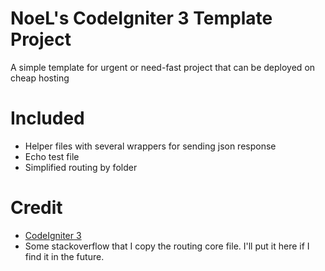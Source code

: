 # NoeL's CodeIgniter 3 Template Project

A simple template for urgent or need-fast project that can be deployed on cheap hosting

# Included

- Helper files with several wrappers for sending json response
- Echo test file
- Simplified routing by folder

# Credit

- [CodeIgniter 3](https://codeigniter.com/download)
- Some stackoverflow that I copy the routing core file. I'll put it here if I find it in the future.
